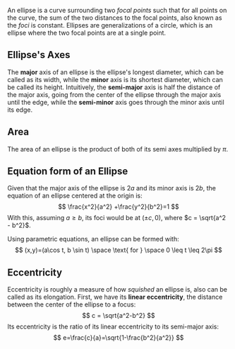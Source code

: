 An ellipse is a curve surrounding two *focal points* such that for all points on the curve, the sum of the two distances to the focal points, also known as the *foci* is constant. Ellipses are generalizations of a circle, which is an ellipse where the two focal points are at a single point.
## Ellipse's Axes
The **major** axis of an ellipse is the ellipse's longest diameter, which can be called as its width, while the **minor** axis is its shortest diameter, which can be called its height. Intuitively, the **semi-major** axis is half the distance of the major axis, going from the center of the ellipse through the major axis until the edge, while the **semi-minor** axis goes through the minor axis until its edge.
## Area
The area of an ellipse is the product of both of its semi axes multiplied by $\pi$.
## Equation form of an Ellipse
Given that the major axis of the ellipse is $2a$ and its minor axis is $2b$, the equation of an ellipse centered at the origin is:
$$
\frac{x^2}{a^2} +\frac{y^2}{b^2}=1
$$
With this, assuming $a \geq b$, its foci would be at $(\pm c, 0)$, where $c = \sqrt{a^2 - b^2}$. 

Using parametric equations, an ellipse can be formed with:
$$
(x,y)=(a\cos t, b \sin t) \space \text{ for } \space 0 \leq t \leq 2\pi
$$
## Eccentricity
Eccentricity is roughly a measure of how *squished* an ellipse is, also can be called as its elongation. First, we have its **linear eccentricity**, the distance between the center of the ellipse to a focus: 
$$
c = \sqrt{a^2-b^2}
$$
Its eccentricity is the ratio of its linear eccentricity to its semi-major axis:
$$
e=\frac{c}{a}=\sqrt{1-\frac{b^2}{a^2}}
$$
